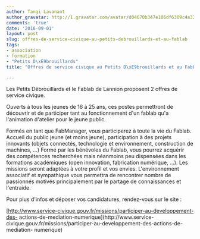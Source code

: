 ```yaml
---
author: Tangi Lavanant
author_gravatar: http://1.gravatar.com/avatar/d04670b347e106df6309c4a3235f00b9?s=96&d=mm&r=g
comments: 'true'
date: '2016-09-01'
layout: post
slug: offres-de-service-civique-au-petits-debrouillards-et-au-fablab
tags:
- association
- formation
- "Petits D\xE9brouillards"
title: "Offres de service civique au Petits D\xE9brouillards et au FabLab"

---
```

Les Petits Débrouillards et le Fablab de Lannion proposent 2 offres de service
civique.

Ouverts à tous les jeunes de 16 à 25 ans, ces postes permettront de découvrir
et de participer tant au fonctionnement d'un fablab qu'a l'animation d'atelier
pour le jeune public.

Formés en tant que FabManager, vous participerez à toute la vie du Fablab.
Accueil du public jeune (et moins jeune), participation à des projets
innovants (objets connectés, technologie et environnement, construction de
machines, …) Formé par les bénévoles du Fablab, vous pourrez acquérir des
compétences recherchées mais néanmoins peu dispensées dans les formations
académiques (open innovation, fabrication numérique, …). Les missions seront
adaptées à votre profil et vos envies. L'environnement associatif et
sympathique vous permettra de rencontrer nombre de passionnés motivés
principalement par le partage de connaissances et l'entraide.

Pour plus d'infos et déposer vos candidatures, rendez-vous sur le site :

[http://www.service-civique.gouv.fr/missions/participer-au-developpement-des-
actions-de-mediation-numerique](http://www.service-
civique.gouv.fr/missions/participer-au-developpement-des-actions-de-mediation-
numerique)



